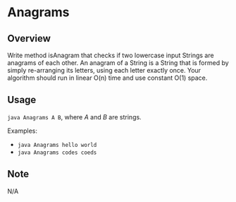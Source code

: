 # Anagrams

Overview
---
Write method isAnagram that checks if two lowercase input Strings are anagrams 
of each other. An anagram of a String is a String that is formed by simply 
re-arranging its letters, using each letter exactly once. Your algorithm 
should run in linear O(n) time and use constant O(1) space. 

Usage
---
`java Anagrams A B`, where _A_ and _B_ are strings.

Examples:
* `java Anagrams hello world`
* `java Anagrams codes coeds`

Note
---
N/A

